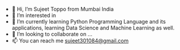 - 👋 Hi, I’m Sujeet Toppo from Mumbai India
- 👀 I’m interested in 
- 🌱 I’m currently learning Python Programming Language and its applications, learning Data Science and Machine Learning as well.
- 💞️ I’m looking to collaborate on ...
- 📫 You can reach me sujeet301084@gmail.com

<!---
sujeet301084/sujeet301084 is a ✨ special ✨ repository because its `README.md` (this file) appears on your GitHub profile.
You can click the Preview link to take a look at your changes.
--->
